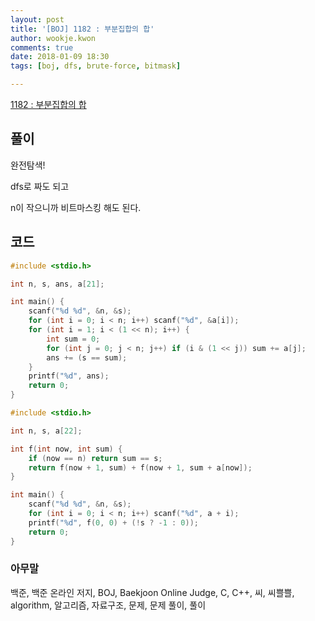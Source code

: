 ```yaml
---
layout: post
title: '[BOJ] 1182 : 부분집합의 합'
author: wookje.kwon
comments: true
date: 2018-01-09 18:30
tags: [boj, dfs, brute-force, bitmask]

---
```


[1182 : 부분집합의 합](https://www.acmicpc.net/problem/1182)

## 풀이

완전탐색!

dfs로 짜도 되고

n이 작으니까 비트마스킹 해도 된다.

## 코드

```cpp
#include <stdio.h>

int n, s, ans, a[21];

int main() {
	scanf("%d %d", &n, &s);
	for (int i = 0; i < n; i++) scanf("%d", &a[i]);
	for (int i = 1; i < (1 << n); i++) {
		int sum = 0;
		for (int j = 0; j < n; j++) if (i & (1 << j)) sum += a[j];
		ans += (s == sum);
	}
	printf("%d", ans);
	return 0;
}
```
```cpp
#include <stdio.h>

int n, s, a[22];

int f(int now, int sum) {
	if (now == n) return sum == s;
	return f(now + 1, sum) + f(now + 1, sum + a[now]);
}

int main() {
	scanf("%d %d", &n, &s);
	for (int i = 0; i < n; i++) scanf("%d", a + i);
	printf("%d", f(0, 0) + (!s ? -1 : 0));
	return 0;
}
```

### 아무말  
백준, 백준 온라인 저지, BOJ, Baekjoon Online Judge, C, C++, 씨, 씨쁠쁠, algorithm, 알고리즘, 자료구조, 문제, 문제 풀이, 풀이
